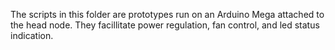 The scripts in this folder are prototypes run on an Arduino Mega attached to the head node. They facillitate power regulation, fan control, and led status indication.